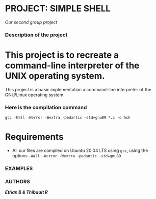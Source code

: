 # PROJECT: SIMPLE SHELL

*Our second group project*

### Description of the project

This project is to recreate a command-line interpreter of the UNIX operating system.
=======
This project is a basic implementation a command-line interpreter of the GNU/Linux operating system.

### Here is the compilation command

```gcc -Wall -Werror -Wextra -pedantic -std=gnu89 *.c -o hsh```

# Requirements

* All our files are compiled on Ubuntu 20.04 LTS using ```gcc```, using the options ```-Wall -Werror -Wextra -pedantic -std=gnu89```

### EXAMPLES

### AUTHORS

***Ethan B & Thibault R***
